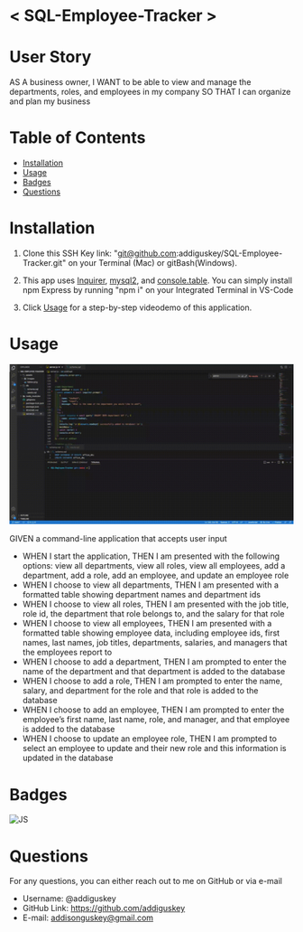 # < SQL-Employee-Tracker >

# User Story

AS A business owner,
I WANT to be able to view and manage the departments, roles, and employees in my company
SO THAT I can organize and plan my business

# Table of Contents

- [Installation](#installation)
- [Usage](#usage)
- [Badges](#badges)
- [Questions](#questions)

# Installation

1. Clone this SSH Key link: "git@github.com:addiguskey/SQL-Employee-Tracker.git" on your Terminal (Mac) or gitBash(Windows).

2. This app uses [Inquirer](https://www.npmjs.com/search?q=inquirer), [mysql2](https://www.npmjs.com/package/mysql2), and [console.table](https://www.npmjs.com/package/console.table). You can simply install npm Express by running "npm i" on your Integrated Terminal in VS-Code

3. Click [Usage](#usage) for a step-by-step videodemo of this application.

# Usage

![walkthru](./assets/images/walkthrough.gif)

GIVEN a command-line application that accepts user input

- WHEN I start the application,
  THEN I am presented with the following options: view all departments, view all roles, view all employees, add a department, add a role, add an employee, and update an employee role
- WHEN I choose to view all departments,
  THEN I am presented with a formatted table showing department names and department ids
- WHEN I choose to view all roles,
  THEN I am presented with the job title, role id, the department that role belongs to, and the salary for that role
- WHEN I choose to view all employees,
  THEN I am presented with a formatted table showing employee data, including employee ids, first names, last names, job titles, departments, salaries, and managers that the employees report to
- WHEN I choose to add a department,
  THEN I am prompted to enter the name of the department and that department is added to the database
- WHEN I choose to add a role,
  THEN I am prompted to enter the name, salary, and department for the role and that role is added to the database
- WHEN I choose to add an employee,
  THEN I am prompted to enter the employee’s first name, last name, role, and manager, and that employee is added to the database
- WHEN I choose to update an employee role,
  THEN I am prompted to select an employee to update and their new role and this information is updated in the database

# Badges

![JS](https://img.shields.io/static/v1?label=JavaScript&message=100%&color=yellow)

# Questions

For any questions, you can either reach out to me on GitHub or via e-mail

- Username: @addiguskey
- GitHub Link: https://github.com/addiguskey
- E-mail: addisonguskey@gmail.com
